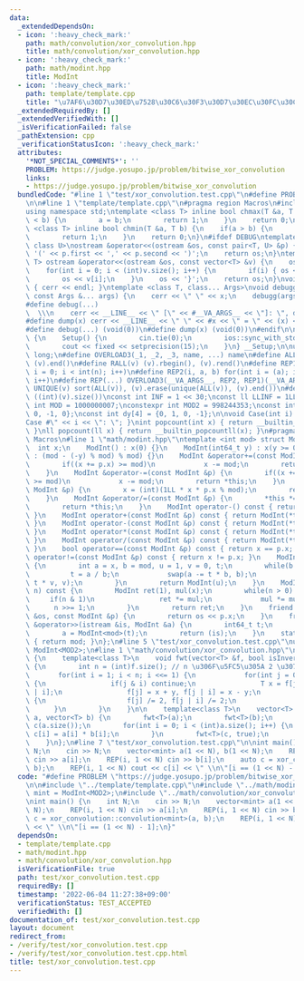 ```yaml
---
data:
  _extendedDependsOn:
  - icon: ':heavy_check_mark:'
    path: math/convolution/xor_convolution.hpp
    title: math/convolution/xor_convolution.hpp
  - icon: ':heavy_check_mark:'
    path: math/modint.hpp
    title: ModInt
  - icon: ':heavy_check_mark:'
    path: template/template.cpp
    title: "\u7AF6\u30D7\u30ED\u7528\u30C6\u30F3\u30D7\u30EC\u30FC\u30C8"
  _extendedRequiredBy: []
  _extendedVerifiedWith: []
  _isVerificationFailed: false
  _pathExtension: cpp
  _verificationStatusIcon: ':heavy_check_mark:'
  attributes:
    '*NOT_SPECIAL_COMMENTS*': ''
    PROBLEM: https://judge.yosupo.jp/problem/bitwise_xor_convolution
    links:
    - https://judge.yosupo.jp/problem/bitwise_xor_convolution
  bundledCode: "#line 1 \"test/xor_convolution.test.cpp\"\n#define PROBLEM \"https://judge.yosupo.jp/problem/bitwise_xor_convolution\"\
    \n\n#line 1 \"template/template.cpp\"\n#pragma region Macros\n#include <bits/stdc++.h>\n\
    using namespace std;\ntemplate <class T> inline bool chmax(T &a, T b) {\n    if(a\
    \ < b) {\n        a = b;\n        return 1;\n    }\n    return 0;\n}\ntemplate\
    \ <class T> inline bool chmin(T &a, T b) {\n    if(a > b) {\n        a = b;\n\
    \        return 1;\n    }\n    return 0;\n}\n#ifdef DEBUG\ntemplate <class T,\
    \ class U>\nostream &operator<<(ostream &os, const pair<T, U> &p) {\n    os <<\
    \ '(' << p.first << ',' << p.second << ')';\n    return os;\n}\ntemplate <class\
    \ T> ostream &operator<<(ostream &os, const vector<T> &v) {\n    os << '{';\n\
    \    for(int i = 0; i < (int)v.size(); i++) {\n        if(i) { os << ','; }\n\
    \        os << v[i];\n    }\n    os << '}';\n    return os;\n}\nvoid debugg()\
    \ { cerr << endl; }\ntemplate <class T, class... Args>\nvoid debugg(const T &x,\
    \ const Args &... args) {\n    cerr << \" \" << x;\n    debugg(args...);\n}\n\
    #define debug(...)                                                           \
    \  \\\n    cerr << __LINE__ << \" [\" << #__VA_ARGS__ << \"]: \", debugg(__VA_ARGS__)\n\
    #define dump(x) cerr << __LINE__ << \" \" << #x << \" = \" << (x) << endl\n#else\n\
    #define debug(...) (void(0))\n#define dump(x) (void(0))\n#endif\n\nstruct Setup\
    \ {\n    Setup() {\n        cin.tie(0);\n        ios::sync_with_stdio(false);\n\
    \        cout << fixed << setprecision(15);\n    }\n} __Setup;\n\nusing ll = long\
    \ long;\n#define OVERLOAD3(_1, _2, _3, name, ...) name\n#define ALL(v) (v).begin(),\
    \ (v).end()\n#define RALL(v) (v).rbegin(), (v).rend()\n#define REP1(i, n) for(int\
    \ i = 0; i < int(n); i++)\n#define REP2(i, a, b) for(int i = (a); i < int(b);\
    \ i++)\n#define REP(...) OVERLOAD3(__VA_ARGS__, REP2, REP1)(__VA_ARGS__)\n#define\
    \ UNIQUE(v) sort(ALL(v)), (v).erase(unique(ALL(v)), (v).end())\n#define SZ(v)\
    \ ((int)(v).size())\nconst int INF = 1 << 30;\nconst ll LLINF = 1LL << 60;\nconstexpr\
    \ int MOD = 1000000007;\nconstexpr int MOD2 = 998244353;\nconst int dx[4] = {1,\
    \ 0, -1, 0};\nconst int dy[4] = {0, 1, 0, -1};\n\nvoid Case(int i) { cout << \"\
    Case #\" << i << \": \"; }\nint popcount(int x) { return __builtin_popcount(x);\
    \ }\nll popcount(ll x) { return __builtin_popcountll(x); }\n#pragma endregion\
    \ Macros\n#line 1 \"math/modint.hpp\"\ntemplate <int mod> struct ModInt {\n  \
    \  int x;\n    ModInt() : x(0) {}\n    ModInt(int64_t y) : x(y >= 0 ? y % mod\
    \ : (mod - (-y) % mod) % mod) {}\n    ModInt &operator+=(const ModInt &p) {\n\
    \        if((x += p.x) >= mod)\n            x -= mod;\n        return *this;\n\
    \    }\n    ModInt &operator-=(const ModInt &p) {\n        if((x += mod - p.x)\
    \ >= mod)\n            x -= mod;\n        return *this;\n    }\n    ModInt &operator*=(const\
    \ ModInt &p) {\n        x = (int)(1LL * x * p.x % mod);\n        return *this;\n\
    \    }\n    ModInt &operator/=(const ModInt &p) {\n        *this *= p.inv();\n\
    \        return *this;\n    }\n    ModInt operator-() const { return ModInt(-x);\
    \ }\n    ModInt operator+(const ModInt &p) const { return ModInt(*this) += p;\
    \ }\n    ModInt operator-(const ModInt &p) const { return ModInt(*this) -= p;\
    \ }\n    ModInt operator*(const ModInt &p) const { return ModInt(*this) *= p;\
    \ }\n    ModInt operator/(const ModInt &p) const { return ModInt(*this) /= p;\
    \ }\n    bool operator==(const ModInt &p) const { return x == p.x; }\n    bool\
    \ operator!=(const ModInt &p) const { return x != p.x; }\n    ModInt inv() const\
    \ {\n        int a = x, b = mod, u = 1, v = 0, t;\n        while(b > 0) {\n  \
    \          t = a / b;\n            swap(a -= t * b, b);\n            swap(u -=\
    \ t * v, v);\n        }\n        return ModInt(u);\n    }\n    ModInt pow(int64_t\
    \ n) const {\n        ModInt ret(1), mul(x);\n        while(n > 0) {\n       \
    \     if(n & 1)\n                ret *= mul;\n            mul *= mul;\n      \
    \      n >>= 1;\n        }\n        return ret;\n    }\n    friend ostream &operator<<(ostream\
    \ &os, const ModInt &p) {\n        return os << p.x;\n    }\n    friend istream\
    \ &operator>>(istream &is, ModInt &a) {\n        int64_t t;\n        is >> t;\n\
    \        a = ModInt<mod>(t);\n        return (is);\n    }\n    static int get_mod()\
    \ { return mod; }\n};\n#line 5 \"test/xor_convolution.test.cpp\"\nusing mint =\
    \ ModInt<MOD2>;\n#line 1 \"math/convolution/xor_convolution.hpp\"\nnamespace xor_convolution\
    \ {\n    template<class T>\n    void fwt(vector<T> &f, bool isInverse = false)\
    \ {\n        int n = (int)f.size(); // n \u306F\u5FC5\u305A 2 \u3079\u304D\n \
    \       for(int i = 1; i < n; i <<= 1) {\n            for(int j = 0; j < n; j++)\
    \ {\n                if(j & i) continue;\n                T x = f[j], y = f[j\
    \ | i];\n                f[j] = x + y, f[j | i] = x - y;\n                if(isInverse)\
    \ {\n                    f[j] /= 2, f[j | i] /= 2;\n                }\n      \
    \      }\n        }\n    }\n\n    template<class T>\n    vector<T> convolution(vector<T>\
    \ a, vector<T> b) {\n        fwt<T>(a);\n        fwt<T>(b);\n        vector<T>\
    \ c(a.size());\n        for(int i = 0; i < (int)a.size(); i++) {\n           \
    \ c[i] = a[i] * b[i];\n        }\n        fwt<T>(c, true);\n        return c;\n\
    \    }\n};\n#line 7 \"test/xor_convolution.test.cpp\"\n\nint main() {\n    int\
    \ N;\n    cin >> N;\n    vector<mint> a(1 << N), b(1 << N);\n    REP(i, 1 << N)\
    \ cin >> a[i];\n    REP(i, 1 << N) cin >> b[i];\n    auto c = xor_convolution::convolution<mint>(a,\
    \ b);\n    REP(i, 1 << N) cout << c[i] << \" \\n\"[i == (1 << N) - 1];\n}\n"
  code: "#define PROBLEM \"https://judge.yosupo.jp/problem/bitwise_xor_convolution\"\
    \n\n#include \"../template/template.cpp\"\n#include \"../math/modint.hpp\"\nusing\
    \ mint = ModInt<MOD2>;\n#include \"../math/convolution/xor_convolution.hpp\"\n\
    \nint main() {\n    int N;\n    cin >> N;\n    vector<mint> a(1 << N), b(1 <<\
    \ N);\n    REP(i, 1 << N) cin >> a[i];\n    REP(i, 1 << N) cin >> b[i];\n    auto\
    \ c = xor_convolution::convolution<mint>(a, b);\n    REP(i, 1 << N) cout << c[i]\
    \ << \" \\n\"[i == (1 << N) - 1];\n}"
  dependsOn:
  - template/template.cpp
  - math/modint.hpp
  - math/convolution/xor_convolution.hpp
  isVerificationFile: true
  path: test/xor_convolution.test.cpp
  requiredBy: []
  timestamp: '2022-06-04 11:27:38+09:00'
  verificationStatus: TEST_ACCEPTED
  verifiedWith: []
documentation_of: test/xor_convolution.test.cpp
layout: document
redirect_from:
- /verify/test/xor_convolution.test.cpp
- /verify/test/xor_convolution.test.cpp.html
title: test/xor_convolution.test.cpp
---
```


